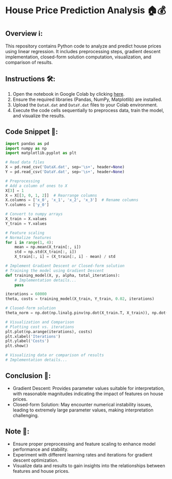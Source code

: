 # House Price Prediction Analysis 🏠💰

## Overview ℹ️:
This repository contains Python code to analyze and predict house prices using linear regression. It includes preprocessing steps, gradient descent implementation, closed-form solution computation, visualization, and comparison of results.

## Instructions 🛠️:
1. Open the notebook in Google Colab by clicking [here](https://colab.research.google.com/your-notebook.ipynb).
2. Ensure the required libraries (Pandas, NumPy, Matplotlib) are installed.
3. Upload the `DataX.dat` and `DataY.dat` files to your Colab environment.
4. Execute the code cells sequentially to preprocess data, train the model, and visualize the results.

## Code Snippet 📄:
```python
import pandas as pd
import numpy as np
import matplotlib.pyplot as plt

# Read data files
X = pd.read_csv('DataX.dat', sep='\s+', header=None)
Y = pd.read_csv('DataY.dat', sep='\s+', header=None)

# Preprocessing
# Add a column of ones to X
X[3] = 1
X = X[[3, 0, 1, 2]]  # Rearrange columns
X.columns = ['x_0', 'x_1', 'x_2', 'x_3']  # Rename columns
Y.columns = ['y_0']

# Convert to numpy arrays
X_train = X.values
Y_train = Y.values

# Feature scaling
# Normalize features
for i in range(1, 4):
    mean = np.mean(X_train[:, i])
    std = np.std(X_train[:, i])
    X_train[:, i] = (X_train[:, i] - mean) / std

# Implement Gradient Descent or Closed-form solution
# Training the model using Gradient Descent
def training_model(X, y, alpha, total_iterations):
    # Implementation details...
    pass

iterations = 60000
theta, costs = training_model(X_train, Y_train, 0.02, iterations)

# Closed-form solution
theta_norm = np.dot(np.linalg.pinv(np.dot(X_train.T, X_train)), np.dot(X_train.T, Y_train))

# Visualization and Comparison
# Plotting cost vs. iterations
plt.plot(np.arange(iterations), costs)
plt.xlabel('Iterations')
plt.ylabel('Costs')
plt.show()

# Visualizing data or comparison of results
# Implementation details...

```

## Conclusion 📝:
- Gradient Descent: Provides parameter values suitable for interpretation, with reasonable magnitudes indicating the impact of features on house prices.
- Closed-form Solution: May encounter numerical instability issues, leading to extremely large parameter values, making interpretation challenging.

## Note 📌:
- Ensure proper preprocessing and feature scaling to enhance model performance and stability.
- Experiment with different learning rates and iterations for gradient descent optimization.
- Visualize data and results to gain insights into the relationships between features and house prices.
